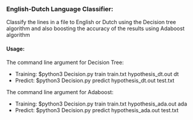 ### English-Dutch Language Classifier:
Classify the lines in a file to English or Dutch using the Decision tree algorithm and 
also boosting the accuracy of the results using Adaboost algorithm


#### Usage:
The command line argument for Decision Tree:
- Training: $python3 Decision.py train train.txt hypothesis_dt.out dt
- Predict: $python3 Decision.py predict hypothesis_dt.out test.txt

The command line argument for Adaboost:
- Training: $python3 Decision.py train train.txt hypothesis_ada.out ada
- Predict: $python3 Decision.py predict hypothesis_ada.out test.txt
